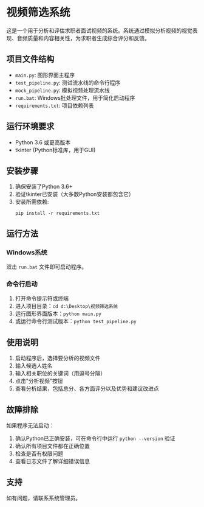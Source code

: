 # 视频筛选系统

这是一个用于分析和评估求职者面试视频的系统。系统通过模拟分析视频的视觉表现、音频质量和内容相关性，为求职者生成综合评分和反馈。

## 项目文件结构

- `main.py`: 图形界面主程序
- `test_pipeline.py`: 测试流水线的命令行程序
- `mock_pipeline.py`: 模拟视频处理流水线
- `run.bat`: Windows批处理文件，用于简化启动程序
- `requirements.txt`: 项目依赖列表

## 运行环境要求

- Python 3.6 或更高版本
- tkinter (Python标准库，用于GUI)

## 安装步骤

1. 确保安装了Python 3.6+
2. 验证tkinter已安装（大多数Python安装都包含它）
3. 安装所需依赖:
   ```
   pip install -r requirements.txt
   ```

## 运行方法

### Windows系统

双击 `run.bat` 文件即可启动程序。

### 命令行启动

1. 打开命令提示符或终端
2. 进入项目目录：`cd d:\Desktop\视频筛选系统`
3. 运行图形界面版本：`python main.py`
4. 或运行命令行测试版本：`python test_pipeline.py`

## 使用说明

1. 启动程序后，选择要分析的视频文件
2. 输入候选人姓名
3. 输入相关职位的关键词（用逗号分隔）
4. 点击"分析视频"按钮
5. 查看分析结果，包括总分、各方面评分以及优势和建议改进点

## 故障排除

如果程序无法启动：

1. 确认Python已正确安装，可在命令行中运行 `python --version` 验证
2. 确认所有项目文件都在正确位置
3. 检查是否有权限问题
4. 查看日志文件了解详细错误信息

## 支持

如有问题，请联系系统管理员。
